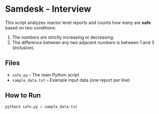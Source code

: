 # Samdesk - Interview

This script analyzes reactor level reports and counts how many are **safe** based on two conditions:

1. The numbers are strictly increasing or decreasing.
2. The difference between any two adjacent numbers is between 1 and 3 (inclusive).

## Files

- `safe.py` – The main Python script
- `sample_data.txt` – Example input data (one report per line)

## How to Run

```bash
python3 safe.py < sample_data.txt
